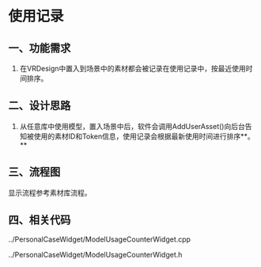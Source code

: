 # 使用记录

## 一、**功能需求**

1. 在VRDesign中置入到场景中的素材都会被记录在使用记录中，按最近使用时间排序。

## 二、**设计思路**

1. 从任意库中使用模型，置入场景中后，软件会调用AddUserAsset\(\)向后台告知被使用的素材ID和Token信息，使用记录会根据最新使用时间进行排序**。**

## 三、**流程图**

显示流程参考素材库流程。

## 四、**相关代码**

../PersonalCaseWidget/ModelUsageCounterWidget.cpp

../PersonalCaseWidget/ModelUsageCounterWidget.h

